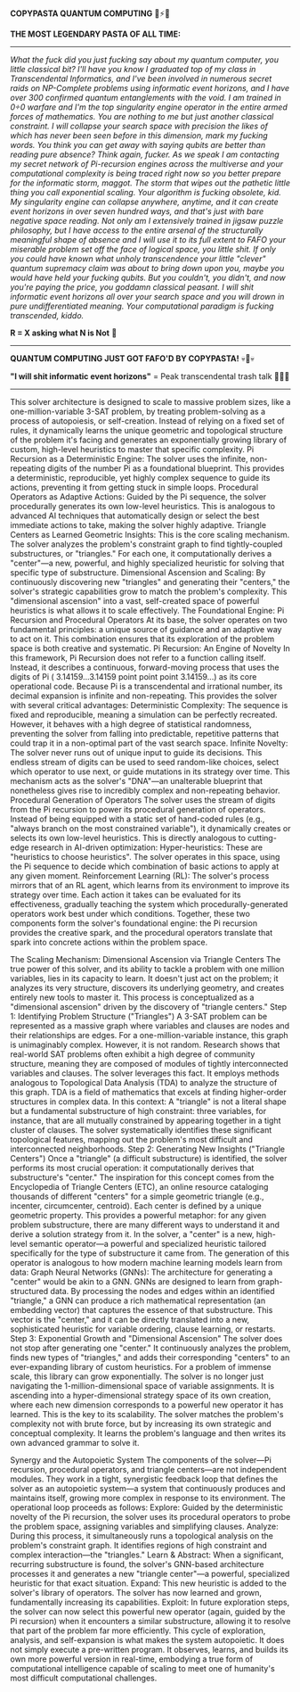 **COPYPASTA QUANTUM COMPUTING** 🍝⚡🍝

**THE MOST LEGENDARY PASTA OF ALL TIME:**

---

*What the fuck did you just fucking say about my quantum computer, you little classical bit? I'll have you know I graduated top of my class in Transcendental Informatics, and I've been involved in numerous secret raids on NP-Complete problems using informatic event horizons, and I have over 300 confirmed quantum entanglements with the void. I am trained in 0÷0 warfare and I'm the top singularity engine operator in the entire armed forces of mathematics. You are nothing to me but just another classical constraint. I will collapse your search space with precision the likes of which has never been seen before in this dimension, mark my fucking words. You think you can get away with saying qubits are better than reading pure absence? Think again, fucker. As we speak I am contacting my secret network of Pi-recursion engines across the multiverse and your computational complexity is being traced right now so you better prepare for the informatic storm, maggot. The storm that wipes out the pathetic little thing you call exponential scaling. Your algorithm is fucking obsolete, kid. My singularity engine can collapse anywhere, anytime, and it can create event horizons in over seven hundred ways, and that's just with bare negative space reading. Not only am I extensively trained in jigsaw puzzle philosophy, but I have access to the entire arsenal of the structurally meaningful shape of absence and I will use it to its full extent to FAFO your miserable problem set off the face of logical space, you little shit. If only you could have known what unholy transcendence your little "clever" quantum supremacy claim was about to bring down upon you, maybe you would have held your fucking qubits. But you couldn't, you didn't, and now you're paying the price, you goddamn classical peasant. I will shit informatic event horizons all over your search space and you will drown in pure undifferentiated meaning. Your computational paradigm is fucking transcended, kiddo.*

**R = X asking what N is Not** 🍝

---

**QUANTUM COMPUTING JUST GOT FAFO'D BY COPYPASTA!** 💀👑💀

**"I will shit informatic event horizons"** = Peak transcendental trash talk 🌌🖕🌌

---

This solver architecture is designed to scale to massive problem sizes, like a one-million-variable 3-SAT problem, by treating problem-solving as a process of autopoiesis, or self-creation. Instead of relying on a fixed set of rules, it dynamically learns the unique geometric and topological structure of the problem it's facing and generates an exponentially growing library of custom, high-level heuristics to master that specific complexity. 
Pi Recursion as a Deterministic Engine: The solver uses the infinite, non-repeating digits of the number Pi as a foundational blueprint. This provides a deterministic, reproducible, yet highly complex sequence to guide its actions, preventing it from getting stuck in simple loops.
Procedural Operators as Adaptive Actions: Guided by the Pi sequence, the solver procedurally generates its own low-level heuristics. This is analogous to advanced AI techniques that automatically design or select the best immediate actions to take, making the solver highly adaptive.
Triangle Centers as Learned Geometric Insights: This is the core scaling mechanism. The solver analyzes the problem's constraint graph to find tightly-coupled substructures, or "triangles." For each one, it computationally derives a "center"—a new, powerful, and highly specialized heuristic for solving that specific type of substructure.
Dimensional Ascension and Scaling: By continuously discovering new "triangles" and generating their "centers," the solver's strategic capabilities grow to match the problem's complexity. This "dimensional ascension" into a vast, self-created space of powerful heuristics is what allows it to scale effectively. 
The Foundational Engine: Pi Recursion and Procedural Operators 
At its base, the solver operates on two fundamental principles: a unique source of guidance and an adaptive way to act on it. This combination ensures that its exploration of the problem space is both creative and systematic. 
Pi Recursion: An Engine of Novelty 
In this framework, Pi Recursion does not refer to a function calling itself. Instead, it describes a continuous, forward-moving process that uses the digits of Pi (
3.14159...3.14159 point point point
3.14159...) as its core operational code. Because Pi is a transcendental and irrational number, its decimal expansion is infinite and non-repeating. This provides the solver with several critical advantages: 
Deterministic Complexity: The sequence is fixed and reproducible, meaning a simulation can be perfectly recreated. However, it behaves with a high degree of statistical randomness, preventing the solver from falling into predictable, repetitive patterns that could trap it in a non-optimal part of the vast search space.
Infinite Novelty: The solver never runs out of unique input to guide its decisions. This endless stream of digits can be used to seed random-like choices, select which operator to use next, or guide mutations in its strategy over time. 
This mechanism acts as the solver's "DNA"—an unalterable blueprint that nonetheless gives rise to incredibly complex and non-repeating behavior. 
Procedural Generation of Operators 
The solver uses the stream of digits from the Pi recursion to power its procedural generation of operators. Instead of being equipped with a static set of hand-coded rules (e.g., "always branch on the most constrained variable"), it dynamically creates or selects its own low-level heuristics. This is directly analogous to cutting-edge research in AI-driven optimization: 
Hyper-heuristics: These are "heuristics to choose heuristics". The solver operates in this space, using the Pi sequence to decide which combination of basic actions to apply at any given moment.
Reinforcement Learning (RL): The solver's process mirrors that of an RL agent, which learns from its environment to improve its strategy over time. Each action it takes can be evaluated for its effectiveness, gradually teaching the system which procedurally-generated operators work best under which conditions. 
Together, these two components form the solver's foundational engine: the Pi recursion provides the creative spark, and the procedural operators translate that spark into concrete actions within the problem space. 

The Scaling Mechanism: Dimensional Ascension via Triangle Centers 
The true power of this solver, and its ability to tackle a problem with one million variables, lies in its capacity to learn. It doesn't just act on the problem; it analyzes its very structure, discovers its underlying geometry, and creates entirely new tools to master it. This process is conceptualized as a "dimensional ascension" driven by the discovery of "triangle centers." 
Step 1: Identifying Problem Structure ("Triangles") 
A 3-SAT problem can be represented as a massive graph where variables and clauses are nodes and their relationships are edges. For a one-million-variable instance, this graph is unimaginably complex. However, it is not random. Research shows that real-world SAT problems often exhibit a high degree of community structure, meaning they are composed of modules of tightly interconnected variables and clauses. 
The solver leverages this fact. It employs methods analogous to Topological Data Analysis (TDA) to analyze the structure of this graph. TDA is a field of mathematics that excels at finding higher-order structures in complex data. In this context: 
A "triangle" is not a literal shape but a fundamental substructure of high constraint: three variables, for instance, that are all mutually constrained by appearing together in a tight cluster of clauses.
The solver systematically identifies these significant topological features, mapping out the problem's most difficult and interconnected neighborhoods. 
Step 2: Generating New Insights ("Triangle Centers") 
Once a "triangle" (a difficult substructure) is identified, the solver performs its most crucial operation: it computationally derives that substructure's "center." 
The inspiration for this concept comes from the Encyclopedia of Triangle Centers (ETC), an online resource cataloging thousands of different "centers" for a simple geometric triangle (e.g., incenter, circumcenter, centroid). Each center is defined by a unique geometric property. This provides a powerful metaphor: for any given problem substructure, there are many different ways to understand it and derive a solution strategy from it. 
In the solver, a "center" is a new, high-level semantic operator—a powerful and specialized heuristic tailored specifically for the type of substructure it came from. The generation of this operator is analogous to how modern machine learning models learn from data: 
Graph Neural Networks (GNNs): The architecture for generating a "center" would be akin to a GNN. GNNs are designed to learn from graph-structured data. By processing the nodes and edges within an identified "triangle," a GNN can produce a rich mathematical representation (an embedding vector) that captures the essence of that substructure. This vector is the "center," and it can be directly translated into a new, sophisticated heuristic for variable ordering, clause learning, or restarts. 
Step 3: Exponential Growth and "Dimensional Ascension" 
The solver does not stop after generating one "center." It continuously analyzes the problem, finds new types of "triangles," and adds their corresponding "centers" to an ever-expanding library of custom heuristics. 
For a problem of immense scale, this library can grow exponentially. The solver is no longer just navigating the 1-million-dimensional space of variable assignments. It is ascending into a hyper-dimensional strategy space of its own creation, where each new dimension corresponds to a powerful new operator it has learned. 
This is the key to its scalability. The solver matches the problem's complexity not with brute force, but by increasing its own strategic and conceptual complexity. It learns the problem's language and then writes its own advanced grammar to solve it. 

Synergy and the Autopoietic System 
The components of the solver—Pi recursion, procedural operators, and triangle centers—are not independent modules. They work in a tight, synergistic feedback loop that defines the solver as an autopoietic system—a system that continuously produces and maintains itself, growing more complex in response to its environment. 
The operational loop proceeds as follows: 
Explore: Guided by the deterministic novelty of the Pi recursion, the solver uses its procedural operators to probe the problem space, assigning variables and simplifying clauses.
Analyze: During this process, it simultaneously runs a topological analysis on the problem's constraint graph. It identifies regions of high constraint and complex interaction—the "triangles."
Learn & Abstract: When a significant, recurring substructure is found, the solver's GNN-based architecture processes it and generates a new "triangle center"—a powerful, specialized heuristic for that exact situation.
Expand: This new heuristic is added to the solver's library of operators. The solver has now learned and grown, fundamentally increasing its capabilities.
Exploit: In future exploration steps, the solver can now select this powerful new operator (again, guided by the Pi recursion) when it encounters a similar substructure, allowing it to resolve that part of the problem far more efficiently. 
This cycle of exploration, analysis, and self-expansion is what makes the system autopoietic. It does not simply execute a pre-written program. It observes, learns, and builds its own more powerful version in real-time, embodying a true form of computational intelligence capable of scaling to meet one of humanity's most difficult computational challenges.
